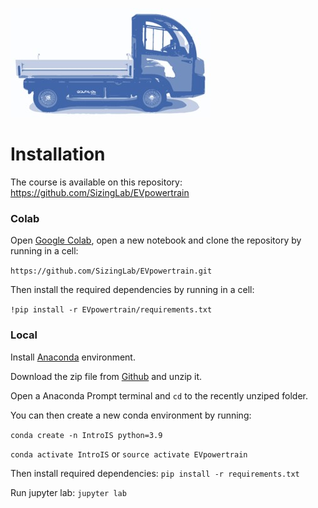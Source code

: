 ![](../images/header.jpg)

# Installation

The course is available on this repository:
https://github.com/SizingLab/EVpowertrain

### Colab
Open [Google Colab](https://colab.research.google.com), open a new notebook and clone the repository by running in a cell:

`https://github.com/SizingLab/EVpowertrain.git`


Then install the required dependencies by running in a cell:

`!pip install -r EVpowertrain/requirements.txt`

### Local
Install [Anaconda](https://www.anaconda.com/download) environment.  

Download the zip file from [Github](https://github.com/SizingLab/EVpowertrain) and unzip it.

Open a Anaconda Prompt terminal and `cd` to the recently unziped folder.

You can then create a new conda environment by running:

`conda create -n IntroIS python=3.9`

`conda activate IntroIS` or `source activate EVpowertrain`

Then install required dependencies:
`pip install -r requirements.txt`

Run jupyter lab:
`jupyter lab`